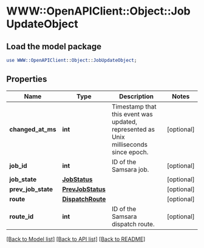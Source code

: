 # WWW::OpenAPIClient::Object::JobUpdateObject

## Load the model package
```perl
use WWW::OpenAPIClient::Object::JobUpdateObject;
```

## Properties
Name | Type | Description | Notes
------------ | ------------- | ------------- | -------------
**changed_at_ms** | **int** | Timestamp that this event was updated, represented as Unix milliseconds since epoch. | [optional] 
**job_id** | **int** | ID of the Samsara job. | [optional] 
**job_state** | [**JobStatus**](JobStatus.md) |  | [optional] 
**prev_job_state** | [**PrevJobStatus**](PrevJobStatus.md) |  | [optional] 
**route** | [**DispatchRoute**](DispatchRoute.md) |  | [optional] 
**route_id** | **int** | ID of the Samsara dispatch route. | [optional] 

[[Back to Model list]](../README.md#documentation-for-models) [[Back to API list]](../README.md#documentation-for-api-endpoints) [[Back to README]](../README.md)


